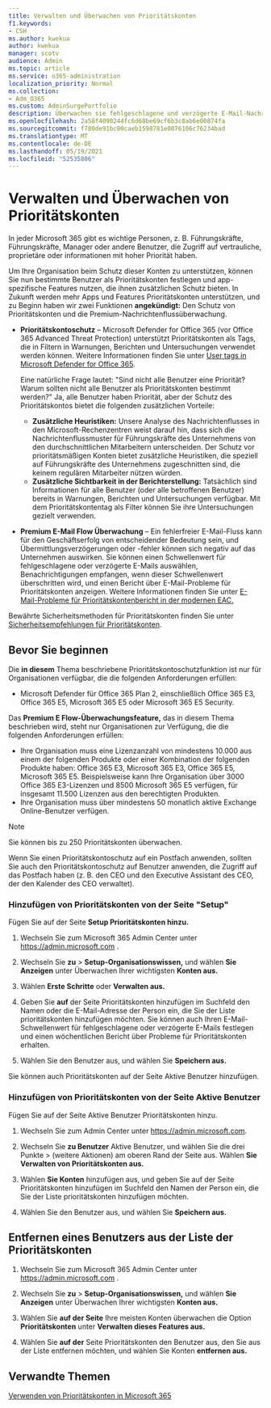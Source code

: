 ```yaml
---
title: Verwalten und Überwachen von Prioritätskonten
f1.keywords:
- CSH
ms.author: kwekua
author: kwekua
manager: scotv
audience: Admin
ms.topic: article
ms.service: o365-administration
localization_priority: Normal
ms.collection:
- Adm_O365
ms.custom: AdminSurgePortfolio
description: Überwachen sie fehlgeschlagene und verzögerte E-Mail-Nachrichten, die an oder von Konten gesendet werden, die hohe geschäftliche Auswirkungen haben.
ms.openlocfilehash: 2a58f4090244fc6d68be69cf6b3c8ab6e00874fa
ms.sourcegitcommit: f780de91bc00caeb1598781e0076106c76234bad
ms.translationtype: MT
ms.contentlocale: de-DE
ms.lasthandoff: 05/19/2021
ms.locfileid: "52535806"
---
```

# <a name="manage-and-monitor-priority-accounts"></a>Verwalten und Überwachen von Prioritätskonten

In jeder Microsoft 365 gibt es wichtige Personen, z. B. Führungskräfte, Führungskräfte, Manager oder andere Benutzer, die Zugriff auf vertrauliche, proprietäre oder informationen mit hoher Priorität haben.

Um Ihre Organisation beim Schutz dieser Konten zu unterstützen, können Sie nun bestimmte Benutzer als Prioritätskonten festlegen und app-spezifische Features nutzen, die ihnen zusätzlichen Schutz bieten. In Zukunft werden mehr Apps und Features Prioritätskonten unterstützen, und zu Beginn haben wir zwei Funktionen **angekündigt:** Den Schutz von Prioritätskonten und die Premium-Nachrichtenflussüberwachung. 

- **Prioritätskontoschutz** – Microsoft Defender for Office 365 (vor Office 365 Advanced Threat Protection) unterstützt Prioritätskonten als Tags, die in Filtern in Warnungen, Berichten und Untersuchungen verwendet werden können. Weitere Informationen finden Sie unter [User tags in Microsoft Defender for Office 365](../../security/office-365-security/user-tags.md).

  Eine natürliche Frage lautet: "Sind nicht alle Benutzer eine Priorität? Warum sollten nicht alle Benutzer als Prioritätskonten bestimmt werden?" Ja, alle Benutzer haben Priorität, aber der Schutz des Prioritätskontos bietet die folgenden zusätzlichen Vorteile:

  - **Zusätzliche Heuristiken:** Unsere Analyse des Nachrichtenflusses in den Microsoft-Rechenzentren weist darauf hin, dass sich die Nachrichtenflussmuster für Führungskräfte des Unternehmens von den durchschnittlichen Mitarbeitern unterscheiden. Der Schutz vor prioritätsmäßigen Konten bietet zusätzliche Heuristiken, die speziell auf Führungskräfte des Unternehmens zugeschnitten sind, die keinem regulären Mitarbeiter nützen würden.
  - **Zusätzliche Sichtbarkeit in der Berichterstellung:** Tatsächlich sind Informationen für alle Benutzer (oder alle betroffenen Benutzer) bereits in Warnungen, Berichten und Untersuchungen verfügbar. Mit dem Prioritätskontentag als Filter können Sie ihre Untersuchungen gezielt verwenden.

- **Premium E-Mail Flow Überwachung** – Ein fehlerfreier E-Mail-Fluss kann für den Geschäftserfolg von entscheidender Bedeutung sein, und Übermittlungsverzögerungen oder -fehler können sich negativ auf das Unternehmen auswirken. Sie können einen Schwellenwert für fehlgeschlagene oder verzögerte E-Mails auswählen, Benachrichtigungen empfangen, wenn dieser Schwellenwert überschritten wird, und einen Bericht über E-Mail-Probleme für Prioritätskonten anzeigen. Weitere Informationen finden Sie unter [E-Mail-Probleme für Prioritätskontenbericht in der modernen EAC.](/exchange/monitoring/mail-flow-reports/mfr-email-issues-for-priority-accounts-report)

Bewährte Sicherheitsmethoden für Prioritätskonten finden Sie unter [Sicherheitsempfehlungen für Prioritätskonten](../../security/office-365-security/security-recommendations-for-priority-accounts.md).

## <a name="before-you-begin"></a>Bevor Sie beginnen

Die **in diesem** Thema beschriebene Prioritätskontoschutzfunktion ist nur für Organisationen verfügbar, die die folgenden Anforderungen erfüllen:

- Microsoft Defender für Office 365 Plan 2, einschließlich Office 365 E3, Office 365 E5, Microsoft 365 E5 oder Microsoft 365 E5 Security.

Das **Premium E Flow-Überwachungsfeature,** das in diesem Thema beschrieben wird, steht nur Organisationen zur Verfügung, die die folgenden Anforderungen erfüllen:

- Ihre Organisation muss eine Lizenzanzahl von mindestens 10.000 aus einem der folgenden Produkte oder einer Kombination der folgenden Produkte haben: Office 365 E3, Microsoft 365 E3, Office 365 E5, Microsoft 365 E5. Beispielsweise kann Ihre Organisation über 3000 Office 365 E3-Lizenzen und 8500 Microsoft 365 E5 verfügen, für insgesamt 11.500 Lizenzen aus den berechtigten Produkten.
- Ihre Organisation muss über mindestens 50 monatlich aktive Exchange Online-Benutzer verfügen.

> [!NOTE]
> Sie können bis zu 250 Prioritätskonten überwachen.

Wenn Sie einen Prioritätskontoschutz auf ein Postfach anwenden, sollten Sie auch den Prioritätskontoschutz auf Benutzer anwenden, die Zugriff auf das Postfach haben (z. B. den CEO und den Executive Assistant des CEO, der den Kalender des CEO verwaltet).

### <a name="add-priority-accounts-from-the-setup-page"></a>Hinzufügen von Prioritätskonten von der Seite "Setup"

Fügen Sie auf der Seite **Setup Prioritätskonten hinzu.**

1. Wechseln Sie zum Microsoft 365 Admin Center unter <a href="https://go.microsoft.com/fwlink/p/?linkid=2024339" target="_blank">https://admin.microsoft.com</a> .

2. Wechseln Sie **zu**  >  **Setup-Organisationswissen,** und wählen **Sie Anzeigen** unter Überwachen Ihrer wichtigsten **Konten aus.**

3. Wählen **Erste Schritte** oder **Verwalten aus.**

4. Geben Sie **auf** der Seite Prioritätskonten hinzufügen im Suchfeld den Namen oder die E-Mail-Adresse der Person ein, die Sie der Liste prioritätskonten hinzufügen möchten. Sie können auch Ihren E-Mail-Schwellenwert für fehlgeschlagene oder verzögerte E-Mails festlegen und einen wöchentlichen Bericht über Probleme für Prioritätskonten erhalten.

5. Wählen Sie den Benutzer aus, und wählen Sie **Speichern aus.**

Sie können auch Prioritätskonten auf der Seite Aktive Benutzer hinzufügen.

### <a name="add-priority-accounts-from-active-users-page"></a>Hinzufügen von Prioritätskonten von der Seite Aktive Benutzer

Fügen Sie auf der Seite Aktive Benutzer Prioritätskonten hinzu.

1. Wechseln Sie zum Admin Center unter <a href="https://go.microsoft.com/fwlink/p/?linkid=2024339" target="_blank">https://admin.microsoft.com</a>.

2. Wechseln Sie **zu Benutzer** Aktive Benutzer, und wählen Sie die drei Punkte  >   (weitere Aktionen) am oberen Rand der Seite aus. Wählen **Sie Verwalten von Prioritätskonten aus.**

3. Wählen **Sie Konten** hinzufügen  aus, und geben Sie auf der Seite Prioritätskonten hinzufügen im Suchfeld den Namen der Person ein, die Sie der Liste prioritätskonten hinzufügen möchten.

4. Wählen Sie den Benutzer aus, und wählen Sie **Speichern aus.**

## <a name="remove-a-user-from-the-priority-accounts-list"></a>Entfernen eines Benutzers aus der Liste der Prioritätskonten

1. Wechseln Sie zum Microsoft 365 Admin Center unter <a href="https://go.microsoft.com/fwlink/p/?linkid=2024339" target="_blank">https://admin.microsoft.com</a> .

2. Wechseln Sie **zu**  >  **Setup-Organisationswissen,** und wählen **Sie Anzeigen** unter Überwachen Ihrer wichtigsten **Konten aus.**

3. Wählen Sie **auf der Seite** Ihre meisten Konten überwachen die Option **Prioritätskonten** unter **Verwalten dieses Features aus.**

4. Wählen Sie **auf der** Seite Prioritätskonten den Benutzer aus, den Sie aus der Liste entfernen möchten, und wählen Sie Konten **entfernen aus.**

## <a name="related-topics"></a>Verwandte Themen

[Verwenden von Prioritätskonten in Microsoft 365](https://techcommunity.microsoft.com/t5/microsoft-365-blog/using-priority-accounts-in-microsoft-365/ba-p/1873314)
